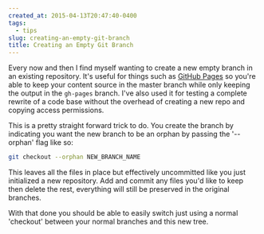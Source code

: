 ```yaml
---
created_at: 2015-04-13T20:47:40-0400
tags:
  - tips
slug: creating-an-empty-git-branch
title: Creating an Empty Git Branch
---
```


Every now and then I find myself wanting to create a new empty branch in an
existing repository. It's useful for things such as [GitHub Pages][1] so you're
able to keep your content source in the master branch while only keeping the
output in the `gh-pages` branch. I've also used it for testing a complete
rewrite of a code base without the overhead of creating a new repo and copying
access permissions.

This is a pretty straight forward trick to do. You create the branch by
indicating you want the new branch to be an orphan by passing the '--orphan'
flag like so:

```sh
git checkout --orphan NEW_BRANCH_NAME
```

This leaves all the files in place but effectively uncommitted like you just
initialized a new repository. Add and commit any files you'd like to keep then
delete the rest, everything will still be preserved in the original branches.

With that done you should be able to easily switch just using a normal
'checkout' between your normal branches and this new tree.

[1]: https://pages.github.com/
